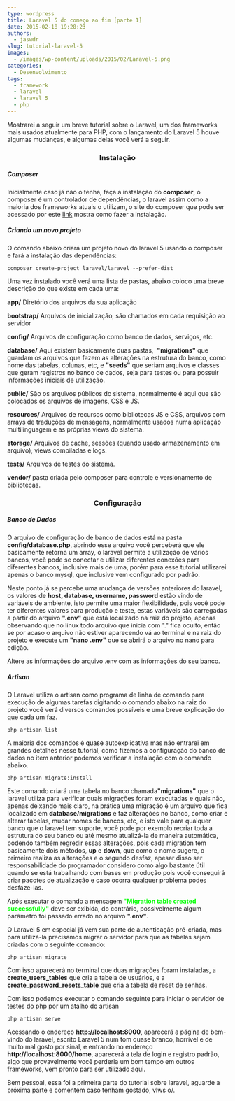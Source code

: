 ```yaml
---
type: wordpress
title: Laravel 5 do começo ao fim [parte 1]
date: 2015-02-18 19:28:23
authors:
  - jaswdr
slug: tutorial-laravel-5
images:
  - /images/wp-content/uploads/2015/02/Laravel-5.png
categories:
  - Desenvolvimento
tags:
  - framework
  - laravel
  - laravel 5
  - php
---
```


Mostrarei a seguir um breve tutorial sobre o Laravel, um dos frameworks mais usados atualmente para PHP, com o lançamento do Laravel 5 houve algumas mudanças, e algumas delas você verá a seguir.
<h3 style="text-align: center;"><strong>Instalação</strong></h3>
<h5>Composer</h5>
Inicialmente caso já não o tenha, faça a instalação do <strong>composer</strong>, o composer é um controlador de dependências, o laravel assim como a maioria dos frameworks atuais o utilizam, o site do composer que pode ser acessado por este <a href="https://getcomposer.org/download/">link</a> mostra como fazer a instalação.
<h5>Criando um novo projeto</h5>
O comando abaixo criará um projeto novo do laravel 5 usando o composer e fará a instalação das dependências:
<pre><code>composer create-project laravel/laravel --prefer-dist</code></pre>
Uma vez instalado você verá uma lista de pastas, abaixo coloco uma breve descrição do que existe em cada uma:

<strong>app/</strong>
Diretório dos arquivos da sua aplicação

<strong>bootstrap/</strong>
Arquivos de inicialização, são chamados em cada requisição ao servidor

<strong>config/</strong>
Arquivos de configuração como banco de dados, serviços, etc.

<strong>database/</strong>
Aqui existem basicamente duas pastas,  <strong>"migrations"</strong> que guardam os arquivos que fazem as alterações na estrutura do banco, como nome das tabelas, colunas, etc, e <strong>"seeds"</strong> que seriam arquivos e classes que geram registros no banco de dados, seja para testes ou para possuir informações iniciais de utilização.

<strong>public/</strong>
São os arquivos públicos do sistema, normalmente é aqui que são colocados os arquivos de imagens, CSS e JS.

<strong>resources/</strong>
Arquivos de recursos como bibliotecas JS e CSS, arquivos com arrays de traduções de mensagens, normalmente usados numa aplicação multilinguagem e as próprias views do sistema.

<strong>storage/</strong>
Arquivos de cache, sessões (quando usado armazenamento em arquivo), views compiladas e logs.

<strong>tests/</strong>
Arquivos de testes do sistema.

<strong>vendor/</strong>
pasta criada pelo composer para controle e versionamento de bibliotecas.
<h3 style="text-align: center;"><strong>Configuração</strong></h3>
<h5>Banco de Dados</h5>
O arquivo de configuração de banco de dados está na pasta <strong>config/database.php</strong>, abrindo esse arquivo você perceberá que ele basicamente retorna um array, o laravel permite a utilização de vários bancos, você pode se conectar e utilizar diferentes conexões para diferentes bancos, inclusive mais de uma, porém para esse tutorial utilizarei apenas o banco mysql, que inclusive vem configurado por padrão.

Neste ponto já se percebe uma mudança de versões anteriores do laravel, os valores de <strong>host, database, username, password</strong> estão vindo de variáveis de ambiente, isto permite uma maior flexibilidade, pois você pode ter diferentes valores para produção e teste, estas variáveis são carregadas a partir do arquivo <strong>".env"</strong> que está localizado na raiz do projeto, apenas observando que no linux todo arquivo que inicia com "." fica oculto, então se por acaso o arquivo não estiver aparecendo vá ao terminal e na raiz do projeto e execute um <strong>"nano .env"</strong> que se abrirá o arquivo no nano para edição.

Altere as informações do arquivo .env com as informações do seu banco.
<h5>Artisan</h5>
O Laravel utiliza o artisan como programa de linha de comando para execução de algumas tarefas digitando o comando abaixo na raiz do projeto você verá diversos comandos possíveis e uma breve explicação do que cada um faz.
<pre><code>php artisan list</code></pre>
A maioria dos comandos é <span style="color: #000000;">quase</span> autoexplicativa mas não entrarei em grandes detalhes nesse tutorial, como fizemos a configuração do banco de dados no item anterior podemos verificar a instalação com o comando abaixo.
<pre><code>php artisan migrate:install</code></pre>
Este comando criará uma tabela no banco chamada<strong>"migrations"</strong> que o laravel utiliza para verificar quais migrações foram executadas e quais não, apenas deixando mais claro, na prática uma migração é um arquivo que fica localizado em <strong>database/migrations</strong> e faz alterações no banco, como criar e alterar tabelas, mudar nomes de bancos, etc, e isto vale para qualquer banco que o laravel tem suporte, você pode por exemplo recriar toda a estrutura do seu banco ou até mesmo atualizá-la de maneira automática, podendo também regredir essas alterações, pois cada migration tem basicamente dois métodos, <strong>up</strong> e <strong>down</strong>, que como o nome sugere, o primeiro realiza as alterações e o segundo desfaz, apesar disso ser responsabilidade do programador considero como algo bastante útil quando se está trabalhando com bases em produção pois você conseguirá criar pacotes de atualização e caso ocorra qualquer problema podes desfaze-las.

Após executar o comando a mensagem<strong><span style="color: #00ff00;"> "Migration table created successfully"</span></strong> deve ser exibida, do contrário, possivelmente algum parâmetro foi passado errado no arquivo <strong>".env</strong><strong>"</strong>.

O Laravel 5 em especial já vem sua parte de autenticação pré-criada, mas para utilizá-la precisamos migrar o servidor para que as tabelas sejam criadas com o seguinte comando:
<pre><code>php artisan migrate</code></pre>
Com isso aparecerá no terminal que duas migrações foram instaladas, a <strong>create_users_tables</strong> que cria a tabela de usuários, e a <strong>create_password_resets_table</strong> que cria a tabela de reset de senhas.

Com isso podemos executar o comando seguinte para iniciar o servidor de testes do php por um atalho do artisan
<pre><code>php artisan serve</code></pre>
Acessando o endereço <strong>http://localhost:8000</strong>, aparecerá a página de bem-vindo do laravel, escrito Laravel 5 num tom quase branco, horrível e de muito mal gosto por sinal, e entrando no endereço <strong>http://localhost:8000/home</strong>, aparecerá a tela de login e registro padrão, algo que provavelmente você perderia um bom tempo em outros frameworks, vem pronto para ser utilizado aqui.

Bem pessoal, essa foi a primeira parte do tutorial sobre laravel, aguarde a próxima parte e comentem caso tenham gostado, vlws o/.
